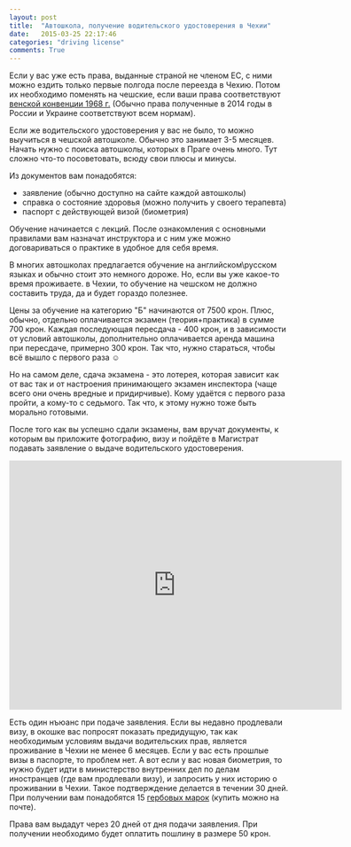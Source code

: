 ```yaml
---
layout: post
title:  "Автошкола, получение водительского удостоверения в Чехии"
date:   2015-03-25 22:17:46
categories: "driving license"
comments: True
---
```

Если у вас уже есть права, выданные страной не членом ЕС, с ними можно ездить только первые полгода после переезда в Чехию. Потом их необходимо поменять на чешские, если ваши 
права соответствуют <a href="http://www.mvcr.cz/clanek/plati-muj-ridicsky-prukaz-v-cr-mohu-musim-si-ho-vymenit-za-ridicsky-prukaz-cr.aspx" target="_blank">венской конвенции 1968 г.</a>
(Обычно права полученные в 2014 годы в России и Украине соответствуют всем нормам).
<!--more-->

Если же водительского удостоверения у вас не было, то можно выучиться в чешской автошколе. Обычно это занимает 3-5 месяцев. Начать нужно с поиска автошколы, которых в Праге очень много. 
Тут сложно что-то посоветовать, всюду свои плюсы и минусы.

Из документов вам понадобятся:

* заявление (обычно доступно на сайте каждой автошколы)
* справка о состояние здоровья (можно получить у своего терапевта)
* паспорт с действующей визой (биометрия)

Обучение начинается с лекций. После ознакомления с основными правилами вам назначат инструктора и с ним уже можно договариваться о практике в удобное для себя время.

В многих автошколах предлагается обучение на английском\русском языках и обычно стоит это немного дороже. Но, если вы уже какое-то время проживаете. в Чехии, то обучение на 
чешском не должно составить труда, да и будет гораздо полезнее.  

Цены за обучение на категорию "Б" начинаются от 7500 крон. Плюс, обычно, отдельно оплачивается экзамен (теория+практика) в сумме 700 крон. Каждая последующая пересдача - 400 крон, 
и в зависимости от условий автошколы, дополнительно оплачивается аренда машина при пересдаче, примерно 300 крон. Так что, нужно стараться, чтобы всё вышло с первого раза ☺

Но на самом деле, сдача экзамена - это лотерея, которая зависит как от вас так и от настроения принимающего экзамен инспектора (чаще всего они очень вредные и придирчивые). 
Кому удаётся с первого раза пройти, а кому-то с седьмого. Так что, к этому нужно тоже быть морально готовыми. 

После того как вы успешно сдали экзамены, вам вручат документы, к которым вы приложите фотографию, визу и пойдёте в Магистрат подавать заявление о выдаче водительского удостоверения. 

<iframe src="https://www.google.com/maps/embed?pb=!1m27!1m12!1m3!1d1280.6368255640232!2d14.428594800436754!3d50.06243657458705!2m3!1f0!2f0!3f0!3m2!1i1024!2i768!4f13.1!4m12!1i0!3e2!4m5!1s0x470b9464bd8e3a41%3A0x93c5d20044f573b1!2zVnnFoWVocmFk!3m2!1d50.063140999999995!2d14.43052!4m3!3m2!1d50.0617848!2d14.4269649!5e0!3m2!1sen!2scz!4v1427323222593" width="600" height="450" frameborder="0" style="border:0"></iframe>

Есть один нъюанс при подаче заявления. Если вы недавно продлевали визу, в окошке вас попросят показать предидущую, так как необходимым условиям выдачи водительских прав,
 является проживание в Чехии не менее 6 месяцев. 
Если у вас есть прошлые визы в паспорте, то проблем нет. А вот если у вас новая биометрия, то нужно будет идти в министерство внутренних дел по делам иностранцев (где вам продлевали визу),
и запросить у них историю о проживании в Чехии. Такое подтверждение делается в течении 30 дней. При получении вам понадобятся 15 <a href="https://www.ceskaposta.cz/sluzby/prodej-a-eshop/kolky" target="_blank">
гербовых марок</a> (купить можно на почте).

Права вам выдадут через 20 дней от дня подачи заявления. При получении необходимо будет оплатить пошлину в размере 50 крон. 